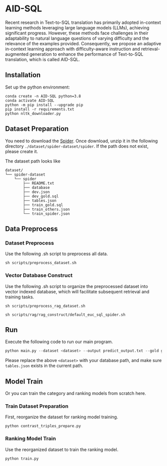 # AID-SQL

Recent research in Text-to-SQL translation has primarily adopted in-context learning methods leveraging large language models (LLMs), achieving significant progress. However, these methods face challenges in their adaptability to natural language questions of varying difficulty and the relevance of the examples provided. Consequently, we propose an adaptive in-context learning approach with difficulty-aware instruction and retrieval-augmented generation to enhance the performance of Text-to-SQL translation, which is called AID-SQL.

## Installation

Set up the python environment:
```
conda create -n AID-SQL python=3.8
conda activate AID-SQL
python -m pip install --upgrade pip
pip install -r requirements.txt
python nltk_downloader.py
```

## Dataset Preparation

You need to download the [Spider](https://yale-lily.github.io/spider). Once download, unzip it in the following directory `./dataset/spider-dataset/spider`. If the path does not exist, please create it.

The dataset path looks like
```
dataset/
└── spider-dataset
    └── spider
        ├── README.txt
        ├── database
        ├── dev.json
        ├── dev_gold.sql
        ├── tables.json
        ├── train_gold.sql
        ├── train_others.json
        └── train_spider.json
```

## Data Preprocess

### Dataset Preprocess

Use the following .sh script to preprocess all data.

```
sh scripts/preprocess_dataset.sh
```

### Vector Database Construct

Use the following .sh script to organize the preprocessed dataset into vector indexed database, which will facilitate subsequent retrieval and training tasks.

```
sh scripts/preprocess_rag_dataset.sh

sh scripts/rag/rag_construct/default_euc_sql_spider.sh
```

## Run

Execute the following code to run our main program.
```python
python main.py --dataset <dataset> --output predict_output.txt --gold gold_sql.txt
```
Please replace the above `<dataset>` with your database path, and make sure `tables.json` exists in the current path.

## Model Train

Or you can train the category and ranking models from scratch here.

### Train Dataset Preparation

First, reorganize the dataset for ranking model training.

```
python contrast_triples_prepare.py
```

### Ranking Model Train

Use the reorganized dataset to train the ranking model.

```
python train.py
```

